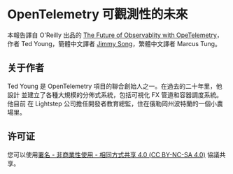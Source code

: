 # OpenTelemetry 可觀測性的未來

本報告譯⾃ O'Reilly 出品的 [The Future of Observablity with OpeTelemetry](https://www.oreilly.com/library/view/the-future-of/9781098118433/)，作者 Ted Young，簡體中文譯者 [Jimmy Song](https://jimmysong.io/)，繁體中文譯者 Marcus Tung。

## 关于作者

Ted Young 是 OpenTelemetry 項⽬的聯合創始⼈之⼀。在過去的⼆⼗年⾥，他設計 並建⽴了各種⼤規模的分佈式系統，包括可視化 FX 管道和容器調度系統。他⽬前 在 Lightstep 公司擔任開發者教育總監，住在俄勒岡州波特蘭的⼀個⼩農場⾥。

## 许可证

您可以使⽤[署名 - ⾮商業性使⽤ - 相同⽅式共享 4.0 (CC BY-NC-SA 4.0)](https://creativecommons.org/licenses/by-nc-sa/4.0/deed.zh) 協議共享。
